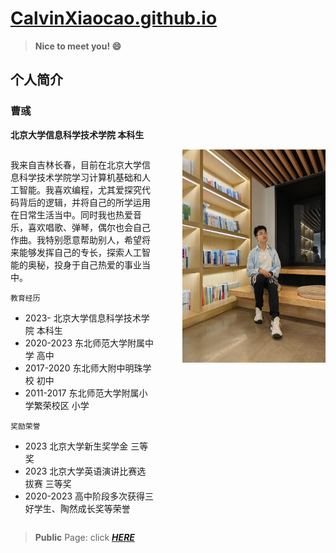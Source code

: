 # [CalvinXiaocao.github.io](https://calvinxiaocao.github.io)

> **Nice to meet you! 😄**

## 个人简介
### 曹彧
**北京大学信息科学技术学院 本科生**

<div style="display: flex;">
  <div style="flex: 1; border: 3px solid #;">
    
我来自吉林长春，目前在北京大学信息科学技术学院学习计算机基础和人工智能。我喜欢编程，尤其爱探究代码背后的逻辑，并将自己的所学运用在日常生活当中。同时我也热爱音乐，喜欢唱歌、弹琴，偶尔也会自己作曲。我特别愿意帮助别人，希望将来能够发挥自己的专长，探索人工智能的奥秘，投身于自己热爱的事业当中。

`教育经历`
* 2023- 北京大学信息科学技术学院 本科生
* 2020-2023 东北师范大学附属中学 高中
* 2017-2020 东北师大附中明珠学校 初中
* 2011-2017 东北师范大学附属小学繁荣校区 小学

`奖励荣誉`

* 2023 北京大学新生奖学金 三等奖
* 2023 北京大学英语演讲比赛选拔赛 三等奖
* 2020-2023 高中阶段多次获得三好学生、陶然成长奖等荣誉
  </div>
  <div style="flex: 0.2; border: 3px solid #;">
  </div>
  <div style="flex: 1; border: 3px solid #;">
    
<img src="me2024.jpg" width="250.8" height="341.2" alt="描述文字">
  </div>
</div>


> **Public** Page: click [***HERE***](/public)
